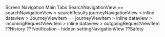 Screen Navigation
Main Tabs
	SearchNavigationView == searchNavigationView > searchResults
	journeyNavigationView > inline dataview > JourneyViewItem == journeyViewItem > inline dataview > incomingRequestViewItem
																				 > inline dataview > outgoingRequestViewItem	
	??History
	?? Notification - hidden
	settingNavigationView
	??Safety
